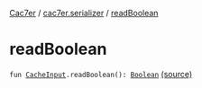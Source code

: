 [Cac7er](../index.md) / [cac7er.serializer](index.md) / [readBoolean](./read-boolean.md)

# readBoolean

`fun `[`CacheInput`](-cache-input.md)`.readBoolean(): `[`Boolean`](https://kotlinlang.org/api/latest/jvm/stdlib/kotlin/-boolean/index.html) [(source)](http://2wiqua.wcaokaze.com/gitbucket/wcaokaze/Cac7er/blob/master/src/main/java/cac7er/serializer/primitive.kt#L24)